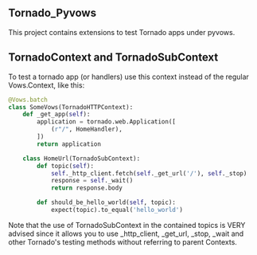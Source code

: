 Tornado_Pyvows
--------------

This project contains extensions to test Tornado apps under pyvows.

TornadoContext and TornadoSubContext
------------------------------------

To test a tornado app (or handlers) use this context instead of the regular
Vows.Context, like this:

```python
@Vows.batch
class SomeVows(TornadoHTTPContext):
    def _get_app(self):
        application = tornado.web.Application([
            (r"/", HomeHandler),
        ])
        return application

    class HomeUrl(TornadoSubContext):
        def topic(self):
            self._http_client.fetch(self._get_url('/'), self._stop)
            response = self._wait()
            return response.body

        def should_be_hello_world(self, topic):
            expect(topic).to_equal('hello_world')
```

Note that the use of TornadoSubContext in the contained topics is VERY advised
since it allows you to use _http_client, _get_url, _stop, _wait and other
Tornado's testing methods without referring to parent Contexts.
